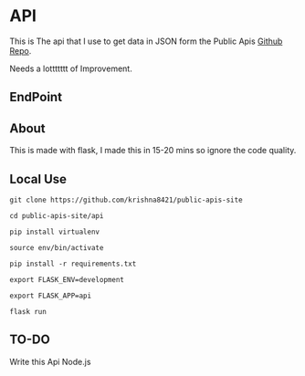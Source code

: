 # API

This is The api that I use to get data in JSON form the Public Apis [Github Repo](https://github.com/davemachado/public-api).

Needs a lottttttt of Improvement.

## EndPoint



## About

This is made with flask, I made this in 15-20 mins so ignore the code quality.

## Local Use
```
git clone https://github.com/krishna8421/public-apis-site

cd public-apis-site/api

pip install virtualenv

source env/bin/activate

pip install -r requirements.txt

export FLASK_ENV=development

export FLASK_APP=api

flask run
```

## TO-DO

Write this Api Node.js
